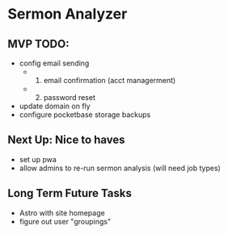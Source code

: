 # Sermon Analyzer

## MVP TODO:
* config email sending
    - 1. email confirmation (acct managerment)
    - 2. password reset
* update domain on fly
* configure pocketbase storage backups

## Next Up: Nice to haves
* set up pwa
* allow admins to re-run sermon analysis (will need job types)

## Long Term Future Tasks
* Astro with site homepage
* figure out user "groupings"